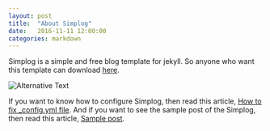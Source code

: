 ```yaml
---
layout: post
title:  "About Simplog"
date:   2016-11-11 12:00:00
categories: markdown
---
```


Simplog is a simple and free blog template for jekyll.
So anyone who want this template can download
[here](https://github.com/dhparkdh/simplog/tree/gh-pages).

![Alternative Text](https://raw.githubusercontent.com/dhparkdh/simplog/gh-pages/assets/img/simplog.png)

If you want to know how to configure Simplog, then read this article,
[How to fix _config.yml file](https://dhparkdh.github.io/simplog/yml/2016/12/25/01.html).
And if you want to see the sample post of the Simplog, then read this article,
[Sample post](https://dhparkdh.github.io/simplog/markdown/2017/01/01/01.html).
